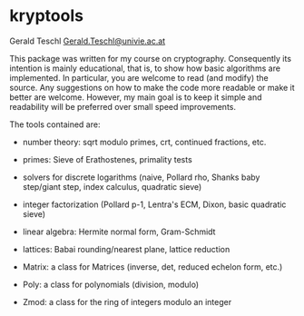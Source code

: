 # kryptools
Gerald Teschl <Gerald.Teschl@univie.ac.at>

This package was written for my course on cryptography. Consequently its intention is
mainly educational, that is, to show how basic algorithms are implemented. In particular,
you are welcome to read (and modify) the source. Any suggestions on how to make the
code more readable or make it better are welcome. However, my main goal is to keep
it simple and readability will be preferred over small speed improvements.

The tools contained are:

* number theory: sqrt modulo primes, crt, continued fractions, etc.
* primes: Sieve of Erathostenes, primality tests
* solvers for discrete logarithms (naive, Pollard rho, Shanks baby step/giant step, index calculus, quadratic sieve)
* integer factorization (Pollard p-1, Lentra's ECM, Dixon, basic quadratic sieve)
* linear algebra: Hermite normal form, Gram-Schmidt
* lattices: Babai rounding/nearest plane, lattice reduction

* Matrix: a class for Matrices (inverse, det, reduced echelon form, etc.)
* Poly: a class for polynomials (division, modulo)
* Zmod: a class for the ring of integers modulo an integer
